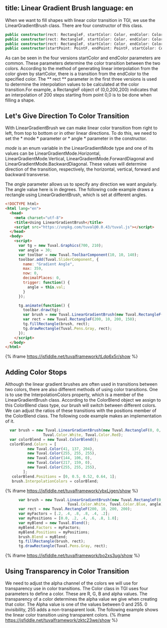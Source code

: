 title: Linear Gradient Brush
language: en
---
When we want to fill shapes with linear color transition in TGI, we use the LinearGradientBrush class. There are four constructor of this class.
```typescript
public constructor(rect: RectangleF, startColor: Color, endColor: Color);
public constructor(rect: RectangleF, startColor: Color, endColor: Color, mode: LinearGradientMode);
public constructor(rect: RectangleF, startColor: Color, endColor: Color, angle: float);
public constructor(startPoint: PointF, endPoint: PointF, startColor: Color, endColor: Color);
```
As can be seen in the four versions startColor and endColor parameters are common. These parameters determine the color transition between the two colors. According to the method of generating linear interpolation from the color given by startColor, there is a transition from the endColor to the specified color. The ** rect ** parameter in the first three versions is used to determine the interpolation values to be calculated at the color transition.For example, a RectangleF object of (0,0,200,200) indicates that an interpolation of 200 steps starting from point 0,0 is to be done when filling a shape.

## Let's Give Direction To Color Transition
With LinearGradientBrush we can make linear color transition from right to left, from top to bottom or in other linear directions. To do this, we need to set the * mode * parameter or * angle * parameter in the constructor.

*mode* is an enum variable in the LinearGradientMode type and one of its values can be LinearGradientMode.Horizontal, LinearGradientMode.Vertical, LinearGradientMode.ForwardDiagonal and LinearGradientMode.BackwardDiagonal. These values will determine direction of the transition, respectively, the horizontal, vertical, forward and backward transverse.

The *angle* parameter allows us to specify any direction we want angularly. The angle value here is in degrees. The following code example draws a rectangle using LinearGradientBrush, which is set at different angles.
```html
<!DOCTYPE html>
<html lang="en">
  <head>
    <meta charset="utf-8">
    <title>Using LinearGradientBrush</title>
    <script src="https://unpkg.com/tuval@0.0.43/tuval.js"></script>
  </head>
  <body>
    <script>
      var tg = new Tuval.Graphics(700, 210);
      var angle = 30;
      var toolbar = new Tuval.ToolbarComponent(10, 10, 140);
      toolbar.add(Tuval.SliderComponent, {
        name: "Gradient Angle",
        max: 359,
        now: 0,
        decimalPlaces: 0,
        trigger: function() {
          angle = this.val;
        }
      });

      tg.animate(function() {
        toolbar.draw(tg);
        var brush = new Tuval.LinearGradientBrush(new Tuval.RectangleF(0, 0, 200, 200), Tuval.Color.White, Tuval.Color.Red, angle);
        var rect = new Tuval.RectangleF(200, 10, 200, 150);
        tg.fillRectangle(brush, rect);
        tg.drawRectangle(Tuval.Pens.Gray, rect);
      });
    </script>
  </body>
</html>
```
{% iframe https://jsfiddle.net/tuvalframework/tLdp6x5r/show %}

## Adding Color Stops
Although the linear gradient  brushes are often used in transitions between two colors, there are also different methods of using color transitions. One is to use the InterpolationColors property, which is a member of the LinearGradientBrush class. According to the ColorBlend object we assign to this ColorBlend class type, our brush will switch between different colors. We can adjust the ratios of these transitions with the positions member of the ColorBlend class. The following code example makes an implementation of it.
```javascript
  var brush = new Tuval.LinearGradientBrush(new Tuval.RectangleF(0, 0, 100, 100),
                 Tuval.Color.White, Tuval.Color.Red);
  var colorBlend = new Tuval.ColorBlend();
  colorBlend.Colors = [
          new Tuval.Color(41, 137, 204),
          new Tuval.Color(255, 255, 255),
          new Tuval.Color(144, 106, 0),
          new Tuval.Color(217, 159, 0),
          new Tuval.Color(255, 255, 255),
        ];
   colorBlend.Positions = [0, 0.5, 0.52, 0.64, 1];
   brush.InterpolationColors = colorBlend;
```
{% iframe https://jsfiddle.net/tuvalframework/ybxLjgen/show %}

```javascript
      var brush = new Tuval.LinearGradientBrush(new Tuval.RectangleF(0, 0, 200, 200),
                            Tuval.Color.White, Tuval.Color.Blue, angle);
      var rect = new Tuval.RectangleF(200, 10, 200, 200);
      var myFactors = [.2, .4, .8, .8, .4, .2];
      var myPositions = [0.0, .2, .4, .6, .8, 1.0];
      var myBlend = new Tuval.Blend();
      myBlend.Factors = myFactors;
      myBlend.Positions = myPositions;
      brush.Blend = myBlend;
      tg.fillRectangle(brush, rect);
      tg.drawRectangle(Tuval.Pens.Gray, rect);
```
{% iframe https://jsfiddle.net/tuvalframework/bo2xs3ug/show %}
## Using Transparency in Color Transition
We need to adjust the alpha channel of the colors we will use for transparency use in color transitions. The Color class in TGI uses four parameters to define a color. These are R, G, B and alpha values. The transparency of a color determines the alpha value we give when creating that color. The Alpha value is one of the values between 0 and 255. 0 invisibility, 255 adds a non-transparent look. The following example shows the linear color transition using transparent colors.
{% iframe https://jsfiddle.net/tuvalframework/zktc23we/show %}